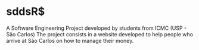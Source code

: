 # sddsR$
A Software Engineering Project developed by students from ICMC (USP - São Carlos)
The project consists in a website developed to help people who arrive at São Carlos on how to manage their money.